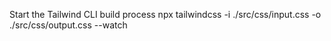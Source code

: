 Start the Tailwind CLI build process
npx tailwindcss -i ./src/css/input.css -o ./src/css/output.css --watch
